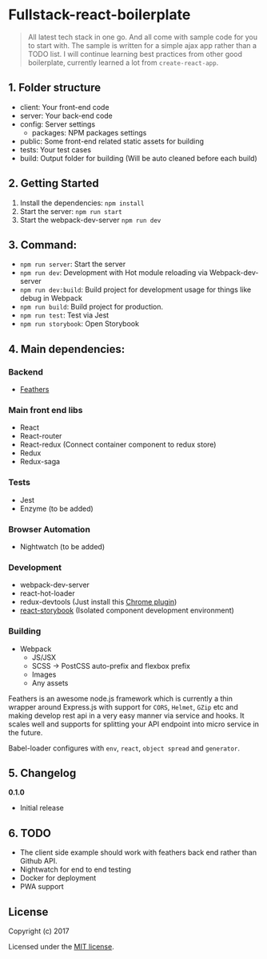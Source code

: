 # Fullstack-react-boilerplate

> All latest tech stack in one go. And all come with sample code for you to start with. The sample is written for a simple ajax app rather than a TODO list. I will continue learning best practices from other good boilerplate, currently learned a lot from `create-react-app`.


## 1. Folder structure
- client: Your front-end code
- server: Your back-end code
- config: Server settings
    - packages: NPM packages settings
- public: Some front-end related static assets for building
- tests: Your test cases
- build: Output folder for building (Will be auto cleaned before each build)


## 2. Getting Started
1. Install the dependencies: `npm install`
2. Start the server: `npm run start`
3. Start the webpack-dev-server `npm run dev`


## 3. Command:
- `npm run server`: Start the server
- `npm run dev`: Development with Hot module reloading via Webpack-dev-server
- `npm run dev:build`: Build project for development usage for things like debug in Webpack
- `npm run build`: Build project for production.
- `npm run test`: Test via Jest
- `npm run storybook`: Open Storybook


## 4. Main dependencies:
### Backend
- [Feathers](https://feathersjs.com/)

### Main front end libs
- React
- React-router
- React-redux (Connect container component to redux store)
- Redux
- Redux-saga

### Tests
- Jest
- Enzyme (to be added)

### Browser Automation
- Nightwatch (to be added)

### Development
- webpack-dev-server
- react-hot-loader
- redux-devtools (Just install this [Chrome plugin](https://chrome.google.com/webstore/detail/redux-devtools/lmhkpmbekcpmknklioeibfkpmmfibljd?hl=en))
- [react-storybook](https://storybook.js.org/) (Isolated component development environment)

### Building
- Webpack
    - JS/JSX
    - SCSS -> PostCSS auto-prefix and flexbox prefix
    - Images
    - Any assets


Feathers is an awesome node.js framework which is currently a thin wrapper around Express.js with support for `CORS`, `Helmet`, `GZip` etc and making develop rest api in a very easy manner via service and hooks. It scales well and supports for splitting your API endpoint into micro service in the future.

Babel-loader configures with `env`, `react`, `object spread` and `generator`.


## 5. Changelog
__0.1.0__
- Initial release


## 6. TODO
- The client side example should work with feathers back end rather than Github API.
- Nightwatch for end to end testing
- Docker for deployment
- PWA support

## License

Copyright (c) 2017

Licensed under the [MIT license](LICENSE).
